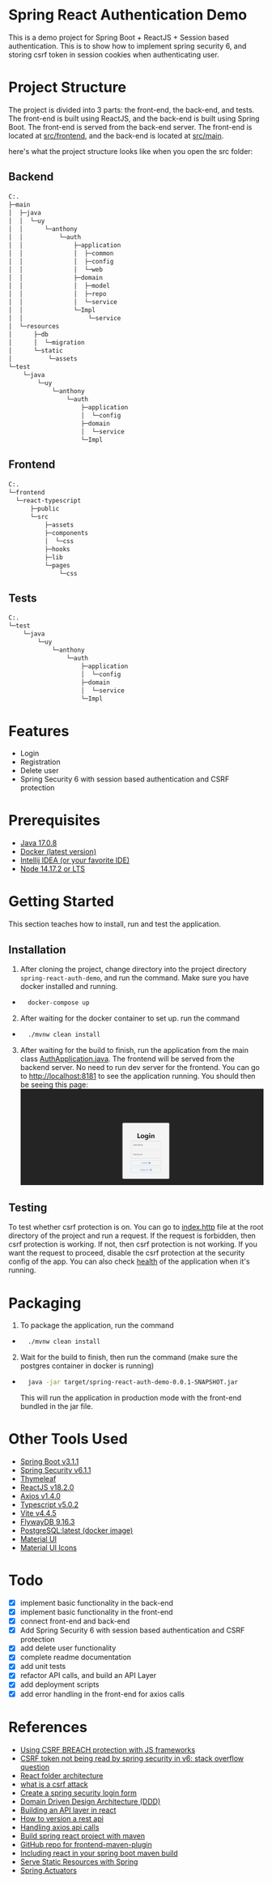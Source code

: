 # Spring React Authentication Demo
This is a demo project for Spring Boot + ReactJS + Session based authentication. This is to show how to implement spring security 6, and storing csrf token in session cookies when authenticating user.

# Project Structure

The project is divided into 3 parts: the front-end, the back-end, and tests. The front-end is built using ReactJS, and the back-end is built using Spring Boot. The front-end is served from the back-end server. The front-end is located at [src/frontend](src/frontend/react-typescript), and the back-end is located at [src/main](src/main).

here's what the project structure looks like when you open the src folder:
## Backend
```
C:.
├─main
│  ├─java
│  │  └─uy
│  │      └─anthony
│  │          └─auth
│  │              ├─application
│  │              │  ├─common
│  │              │  ├─config
│  │              │  └─web
│  │              ├─domain
│  │              │  ├─model
│  │              │  ├─repo
│  │              │  └─service
│  │              └─Impl
│  │                  └─service
│  └─resources
│      ├─db
│      │  └─migration
│      └─static
│          └─assets
└─test
    └─java
        └─uy
            └─anthony
                └─auth
                    ├─application
                    │  └─config
                    ├─domain
                    │  └─service
                    └─Impl

```

## Frontend
```
C:.
└─frontend
  └─react-typescript
      ├─public
      └─src
          ├─assets
          ├─components
          │  └─css
          ├─hooks
          ├─lib
          └─pages
              └─css
```

## Tests
```
C:.
└─test
    └─java
        └─uy
            └─anthony
                └─auth
                    ├─application
                    │  └─config
                    ├─domain
                    │  └─service
                    └─Impl
```

# Features
* Login
* Registration
* Delete user
* Spring Security 6 with session based authentication and CSRF protection

# Prerequisites
* [Java 17.0.8](https://www.oracle.com/java/technologies/javase/jdk17-archive-downloads.html)
* [Docker (latest version)](https://www.docker.com)
* [Intellij IDEA (or your favorite IDE)](https://www.jetbrains.com/toolbox-app/)
* [Node 14.17.2 or LTS](https://nodejs.org/en)

# Getting Started

This section teaches how to install, run and test the application.

## Installation

1. After cloning the project, change directory into the project directory `spring-react-auth-demo`, and run the command. Make sure you have docker installed and running.
* ```sh
    docker-compose up
    ```
2. After waiting for the docker container to set up. run the command
* ```bash
    ./mvnw clean install
    ```
3. After waiting for the build to finish, run the application from the main class [AuthApplication.java](src/main/java/uy/anthony/auth/AuthApplication.java). The frontend will be served from the backend server. No need to run dev server for the frontend. You can go to [http://localhost:8181](http://localhost:8181) to see the application running.
   You should then be seeing this page:
    ![login page](img/login-page.png)

## Testing

To test whether csrf protection is on. You can go to [index.http](./index.http) file at the root directory of the project and run a request. If the request is forbidden, then csrf protection is working. If not, then csrf protection is not working. If you want the request to proceed, disable the csrf protection at the security config of the app.
You can also check [health](localhost:8181/actuator/health) of the application when it's running.

# Packaging
1. To package the application, run the command
* ```sh
    ./mvnw clean install
    ```
2. Wait for the build to finish, then run the command (make sure the postgres container in docker is running)
* ```sh
    java -jar target/spring-react-auth-demo-0.0.1-SNAPSHOT.jar
    ```
    This will run the application in production mode with the front-end bundled in the jar file.

# Other Tools Used

* [Spring Boot v3.1.1](https://spring.io/projects/spring-boot)
* [Spring Security v6.1.1](https://spring.io/projects/spring-security)
* [Thymeleaf](https://www.thymeleaf.org)
* [ReactJS v18.2.0](https://reactjs.org/)
* [Axios v1.4.0](https://axios-http.com/docs/intro)
* [Typescript v5.0.2](https://www.typescriptlang.org)
* [Vite v4.4.5](https://vitejs.dev)
* [FlywayDB 9.16.3](https://flywaydb.org)
* [PostgreSQL:latest (docker image)](https://www.postgresql.org)
* [Material UI](https://mui.com)
* [Material UI Icons](https://mui.com)

# Todo
- [x] implement basic functionality in the back-end
- [x] implement basic functionality in the front-end
- [x] connect front-end and back-end
- [x] Add Spring Security 6 with session based authentication and CSRF protection
- [x] add delete user functionality
- [x] complete readme documentation
- [x] add unit tests
- [x] refactor API calls, and build an API Layer
- [x] add deployment scripts
- [x] add error handling in the front-end for axios calls
# References

* [Using CSRF BREACH protection with JS frameworks](https://docs.spring.io/spring-security/reference/5.8/migration/servlet/exploits.html#_i_am_using_angularjs_or_another_javascript_framework)
* [CSRF token not being read by spring security in v6: stack overflow question](https://stackoverflow.com/questions/74447118/csrf-protection-not-working-with-spring-security-6)
* [React folder architecture](https://blog.webdevsimplified.com/2022-07/react-folder-structure/)
* [what is a csrf attack](https://www.imperva.com/learn/application-security/csrf-cross-site-request-forgery/)
* [Create a spring security login form](https://www.baeldung.com/spring-security-login)
* [Domain Driven Design Architecture (DDD)](https://www.geeksforgeeks.org/domain-driven-design-ddd/)
* [Building an API layer in react](https://semaphoreci.com/blog/api-layer-react)
* [How to version a rest api](https://www.freecodecamp.org/news/how-to-version-a-rest-api/)
* [Handling axios api calls](https://blog.bitsrc.io/api-call-in-react-using-axios-handling-complicated-scenarios-befff1655abc)
* [Build spring react project with maven](https://developer.okta.com/blog/2022/06/17/simple-crud-react-and-spring-boot)
* [GitHub repo for frontend-maven-plugin](https://github.com/eirslett/frontend-maven-plugin)
* [Including react in your spring boot maven build](https://medium.com/@itzgeoff/including-react-in-your-spring-boot-maven-build-ae3b8f8826e)
* [Serve Static Resources with Spring](https://www.baeldung.com/spring-mvc-static-resources#:~:text=Spring%20Boot%20comes%20with%20a,that%20are%20on%20the%20classpath.)
* [Spring Actuators](https://www.baeldung.com/spring-boot-actuators)